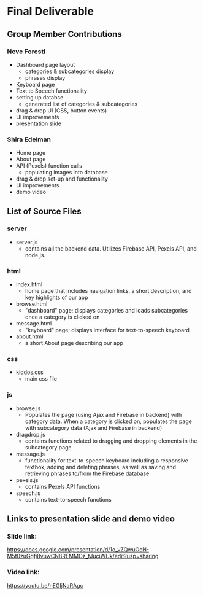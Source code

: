 # Final Deliverable

## Group Member Contributions

### Neve Foresti
- Dashboard page layout 
  - categories & subcategories display 
  - phrases display 
- Keyboard page 
- Text to Speech functionality 
- setting up databse
  - generated list of categories & subcategories 
- drag & drop UI (CSS, button events) 
- UI improvements
- presentation slide

### Shira Edelman
- Home page
- About page
- API (Pexels) function calls 
  - populating images into database
- drag & drop set-up and functionality
- UI improvements
- demo video 

## List of Source Files
### server
- server.js 
  - contains all the backend data. Utilizes Firebase API, Pexels API, and node.js. 
 ### html
 - index.html
   - home page that includes navigation links, a short description, and key highlights of our app 
 - browse.html
   - "dashboard" page; displays categories and loads subcategories once a category is clicked on 
 - message.html
   - "keyboard" page; displays interface for text-to-speech keyboard 
 - about.html 
   - a short About page describing our app 
 ### css
 - kiddos.css 
   - main css file
 ### js
 - browse.js
   - Populates the page (using Ajax and Firebase in backend) with category data. When a category is clicked on, populates the page with      subcategory data (Ajax and Firebase in backend)
 - dragdrop.js
   - contains functions related to dragging and dropping elements in the subcategory page
 - message.js
   - functionality for text-to-speech keyboard including a responsive textbox, adding and deleting phrases, as well as saving and     
     retrieving phrases to/from the Firebase database
 - pexels.js
   - contains Pexels API functions
 - speech.js 
   - contains text-to-speech functions 

## Links to presentation slide and demo video 

### Slide link:
https://docs.google.com/presentation/d/1o_vZQwuOcN-M5t0zuGgfj8vuwCN8REMMOz_tJuciWUk/edit?usp=sharing

### Video link:
https://youtu.be/nEGIjNaRAgc


